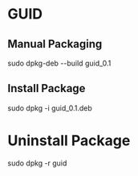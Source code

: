 # GUID

## Manual Packaging
sudo dpkg-deb --build guid_0.1

## Install Package
sudo dpkg -i guid_0.1.deb

# Uninstall Package
sudo dpkg -r guid
